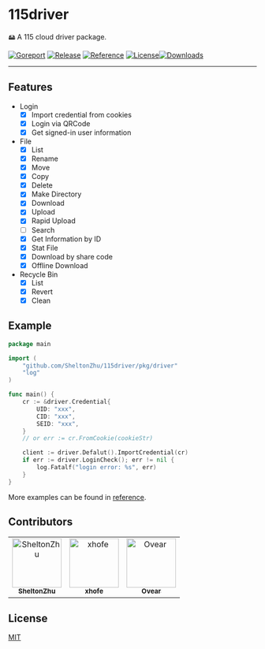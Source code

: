 # 115driver

🖴 A 115 cloud driver package.

[![Goreport](https://goreportcard.com/badge/github.com/SheltonZhu/115driver)](https://goreportcard.com/report/github.com/SheltonZhu/115driver) [![Release](https://img.shields.io/github/release/SheltonZhu/115driver)](https://github.com/SheltonZhu/115driver/releases) [![Reference](https://img.shields.io/badge/Go-Reference-red.svg)](https://pkg.go.dev/github.com/SheltonZhu/115driver) [![License](https://img.shields.io/:License-MIT-orange.svg)](https://raw.githubusercontent.com/SheltonZhu/115driver/main/LICENSE)[![Downloads](https://img.shields.io/github/downloads/SheltonZhu/115driver/total?color=%239F7AEA&logo=github)](https://github.com/SheltonZhu/115driver/releases)

---

## Features

* Login
  * [X] Import credential from cookies
  * [x] Login via QRCode
  * [X] Get signed-in user information
* File
  * [X] List
  * [X] Rename
  * [X] Move
  * [X] Copy
  * [X] Delete
  * [X] Make Directory
  * [X] Download
  * [X] Upload
  * [X] Rapid Upload
  * [ ] Search
  * [X] Get Information by ID
  * [X] Stat File
  * [x] Download by share code
  * [x] Offline Download
* Recycle Bin
  * [x] List
  * [x] Revert
  * [x] Clean

## Example

```go
package main

import (
    "github.com/SheltonZhu/115driver/pkg/driver"
    "log"
)

func main() {
    cr := &driver.Credential{
        UID: "xxx",
        CID: "xxx",
        SEID: "xxx",
    }
    // or err := cr.FromCookie(cookieStr)

    client := driver.Defalut().ImportCredential(cr)
    if err := driver.LoginCheck(); err != nil {
        log.Fatalf("login error: %s", err)
    }
}

```

More examples can be found in [reference](https://pkg.go.dev/github.com/SheltonZhu/115driver).

## Contributors

<!-- readme: contributors -start -->
<table>
<tr>
    <td align="center">
        <a href="https://github.com/SheltonZhu">
            <img src="https://avatars.githubusercontent.com/u/26734784?v=4" width="100;" alt="SheltonZhu"/>
            <br />
            <sub><b>SheltonZhu</b></sub>
        </a>
    </td>
    <td align="center">
        <a href="https://github.com/xhofe">
            <img src="https://avatars.githubusercontent.com/u/36558727?v=4" width="100;" alt="xhofe"/>
            <br />
            <sub><b>xhofe</b></sub>
        </a>
    </td>
    <td align="center">
        <a href="https://github.com/Ovear">
            <img src="https://avatars.githubusercontent.com/u/1362137?v=4" width="100;" alt="Ovear"/>
            <br />
            <sub><b>Ovear</b></sub>
        </a>
    </td>
    </tr>
</table>
<!-- readme: contributors -end -->

## License

[MIT](LICENSE)
